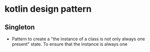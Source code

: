 # kotlin design pattern

## Singleton
- Pattern to create a "the instance of a class is not only always one present" state. To ensure that the instance is always one
